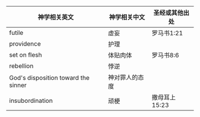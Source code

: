 神学相关英文	|神学相关中文|	圣经或其他出处
---------|--------|--------
futile|	虚妄|	罗马书1:21
providence|	护理	|
set on flesh|	体贴肉体|	罗马书8:6
rebellion|	悖逆|
God's disposition toward the sinner|	神对罪人的态度|
insubordination	|顽梗|	撒母耳上15:23
